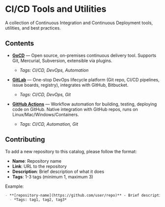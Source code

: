 # CI/CD Tools and Utilities
A collection of Continuous Integration and Continuous Deployment tools, utilities, and best practices.

## Contents

- **[GoCD](https://github.com/gocd/gocd)** — Open source, on-premises continuous delivery tool. Supports Git, Mercurial, Subversion, extensible via plugins.
  - *Tags: CI/CD, DevOps, Automation*

- **[GitLab](https://gitlab.com/gitlab-org/gitlab)** — One-stop DevOps lifecycle platform (Git repo, CI/CD pipelines, issue boards, registry), integrates with GitHub, Bitbucket.
  - *Tags: CI/CD, DevOps, Git*

- **[GitHub Actions](https://github.com/features/actions)** — Workflow automation for building, testing, deploying code on GitHub. Native integration with GitHub repos, runs on Linux/Mac/Windows/Containers.
  - *Tags: CI/CD, Automation, Git*

## Contributing

To add a new repository to this catalog, please follow the format:

- **Name**: Repository name
- **Link**: URL to the repository  
- **Description**: Brief description of what it does
- **Tags**: 1-3 tags (minimum 1, maximum 3)

Example:

```markdown
- **[repository-name](https://github.com/user/repo)** - Brief description
  - *Tags: tag1, tag2, tag3*
```
